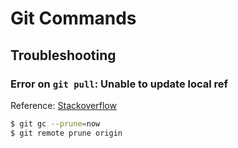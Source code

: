 # Git Commands

## Troubleshooting

### Error on `git pull`: Unable to update local ref

Reference: [Stackoverflow](https://stackoverflow.com/questions/10068640/git-error-on-git-pull-unable-to-update-local-ref)

```bash
$ git gc --prune=now
$ git remote prune origin
```

